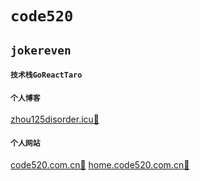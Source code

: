 # `code520`

## `jokereven`

#### `技术栈GoReactTaro`

#### `个人博客`

[zhou125disorder.icu📌](http://zhou125disorder.icu)

#### `个人网站`

[code520.com.cn📌](http://code520.com.cn)
[home.code520.com.cn📌](http://home.code520.com.cn)
